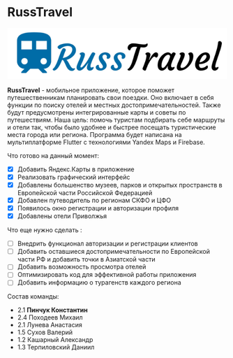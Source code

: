# RussTravel


![image](/russ_travel/assets/splash1.png)

**RussTravel** - мобильное приложение, которое поможет путешественникам планировать свои поездки. Оно включает в себя функции по поиску отелей и местных достопримечательностей. Также будут предусмотрены интегрированные карты и советы по путешествиям. 
Наша цель: помочь туристам подбирать себе маршруты и отели так, чтобы было удобнее и быстрее посещать туристические места города или региона.
Программа будет написана на мультиплатформе Flutter с технологиями Yandex Maps и Firebase.

Что готово на данный момент:
- [x] Добавить Яндекс.Карты в приложение
- [x] Реализовать графический интерфейс
- [x] Добавлены большенство музеев, парков и открытых пространств в Европейской части Российской Федерацией
- [x] Добавлен путеводитель по регионам СКФО и ЦФО
- [x] Появилось окно регистрации и авторизации профиля
- [x] Добавлены отели Приволжья 

Что еще нужно сделать :
- [ ] Внедрить функционал авторизации и регистрации клиентов
- [ ] Добавить оставшиеся достопримечательности по Европейской части РФ и добавить точки в Азиатской части
- [ ] Добавить возможность просмотра отелей
- [ ] Оптимизировать код для эффективной работы приложения 
- [ ] Добавить информацию о турагенств каждого региона

Состав команды:
- 2.1 **Пинчук Константин**
- 2.4 Походеев Михаил
- 2.1 Лунева Анастасия
- 1.5 Сухов Валерий
- 1.2 Кашарный Александр
- 1.3 Терпиловский Даниил

